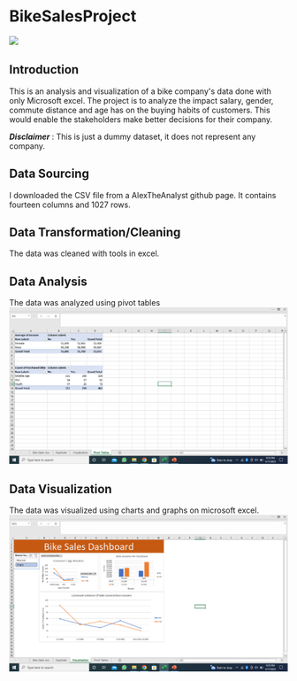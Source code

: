 # BikeSalesProject
![](man-choosed-motorcycles-moto-shop-guy-black-jacket.jpg)
## Introduction
This is an analysis and visualization of a bike company's data done with only Microsoft excel. 
The project is to analyze the impact salary, gender, commute distance and age has on the buying habits of customers.
This would enable the stakeholders make better decisions for their company. 

**_Disclaimer_** : This is just a dummy dataset, it does not represent any company.

## Data Sourcing
I downloaded the CSV file from a AlexTheAnalyst github page.
It contains fourteen columns and 1027 rows.

## Data Transformation/Cleaning
The data was cleaned with tools in excel. 

## Data Analysis
The data was analyzed using pivot tables
![](pivotPic.png)

## Data Visualization
The data was visualized using charts and graphs on  microsoft excel.
![](VizPic.png)


